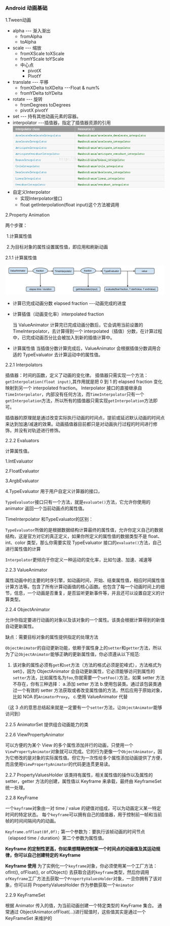 ### Android 动画基础

1.Tween动画  

* alpha --- 渐入渐出
  * fromAlpha
  * toAlpha
* scale --- 缩放
  * fromXScale toXScale
  * fromYScale toYScale
  * 中心点
    * pivotX
    * PivotY
* translate --- 平移
  * fromXDelta toXDelta     ---Float & num%
  * fromYDelta toYDelta
* rotate  --- 旋转
  * fromDegrees  toDegrees
  * pivotX pivotY
* set --- 持有其他动画元素的容器。
* interpolator ---插值器，指定了插值器资源的引用 
![image](https://github.com/amibition521/MarkDown-Practice/raw/master/interview/ic/interpolators.png)
* 自定义Interpolator
  * 实现Interpolator接口
  * float getInterpolation(float input)这个方法被调用

2.Property Animation

两个步骤：

​	1.计算属性值

​	2.为目标对象的属性设置属性值，即应用和刷新动画

2.1.1 计算属性值

![image](https://github.com/amibition521/MarkDown-Practice/raw/master/interview/ic/valuecaculate.png)

* 计算已完成动画分数 elapsed fraction ---动画完成的进度

* 计算插值（动画变化率）interpolated fraction

     当 ValueAnimator 计算完已完成动画分数后，它会调用当前设置的 TimeInterpolator，去计算得到一个 interpolated（插值）分数，在计算过程中，已完成动画百分比会被加入到新的插值计算中。  

* 计算属性值   当插值分数计算完成后，ValueAnimator 会根据插值分数调用合适的 TypeEvaluator 去计算运动中的属性值。

2.2.1  Interpolators

插值器：时间的函数，定义了动画的变化律。
插值器只需实现一个方法：`getInterpolation(float input)`,其作用就是把 0 到 1 的 elapsed fraction 变化映射到另一个 interpolated fraction。 Interpolator 接口的直接继承自`TimeInterpolator`，内部没有任何方法，而`TimeInterpolator`只有一个`getInterpolation`方法，所以所有的插值器只需实现`getInterpolation`方法即可。

插值器的原理就是通过改变实际执行动画的时间点，提前或延迟默认动画的时间点来达到加速/减速的效果。动画插值器目前都只是对动画执行过程的时间进行修饰，并没有对轨迹进行修饰。

2.2.2 Evaluators

计算属性值。

1.IntEvaluator

2.FloatEvaluator

3.ArgbEvaluator

4.TypeEvaluator   用于用户自定义计算器的接口，

`TypeEvaluator`接口只有一个方法，就是`evaluate()`方法，它允许你使用的 animator 返回一个当前动画点的属性值。

TimeInterpolator 和TypeEvaluator的区别：

`TypeEvaluator`所做的是根据数据结构计算最终的属性值，允许你定义自己的数据结构，这是官方对它的真正定义，如果你所定义的属性值的数据类型不是 float、int、color 类型，那么你需要实现 TypeEvaluator 接口的`evaluate()`方法，自己进行属性值的计算

`Interpolator`更倾向于你定义一种运动的变化率，比如匀速、加速、减速等

2.2.3 ValueAnimator

属性动画中的主要的时序引擎，如动画时间，开始、结束属性值，相应时间属性值计算方法等。包含了所有计算动画值的核心函数。也包含了每一个动画时间上的细节，信息，一个动画是否重复，是否监听更新事件等，并且还可以设置自定义的计算类型。

2.2.4 ObjectAnimator

允许你指定要进行动画的对象以及该对象的一个属性。该类会根据计算得到的新值自动更新属性。

缺点：需要目标对象的属性提供指定的处理方法   

`ObjectAnimator`的自动更新功能，依赖于属性身上的`setter`和`getter`方法，所以为了让`ObjectAnimator`能够正确的更新属性值，你必须遵从以下规范:

1. 该对象的属性必须有`get`和`set`方法（方法的格式必须是驼峰式），方法格式为 set()，因为 ObjectAnimator 会自动更新属性，它必须能够访问到属性的`setter`方法，比如属性名为`foo`,你就需要一个`setFoo()`方法，如果 setter 方法不存在，你有三种选择：
   a.添加 setter 方法
   b.使用包装类。通过该包装类通过一个有效的 setter 方法获取或者改变属性值的方法，然后应用于原始对象，比如 NOA 的`AnimatorProxy`。
   c.使用 ValueAnimator 代替

（这 3 点的意思总结起来就是一定要有一个`setter`方法，让`ObjectAnimator`能够访问到）

2.2.5 AnimatorSet    提供组合动画能力的类

2.2.6 ViewPropertyAnimator

可以方便的为某个 View 的多个属性添加并行的动画，只使用一个`ViewPropertyAnimator`对象就可以完成。它的行为更像一个`ObjectAnimator`，因为它修改的是对象的实际属性值。但它为一次性给多个属性添加动画提供了方便，而且使用`ViewPropertyAnimator`的代码更连贯更易读。

2.2.7 PropertyValuesHolder  该类持有属性，相关属性值的操作以及属性的 setter，getter 方法的创建，属性值以 Keyframe 来承载，最终由 KeyframeSet 统一处理。

2.2.8 KeyFrame 

一个`keyframe`对象由一对 time / value 的键值对组成，可以为动画定义某一特定时间的特定状态。
每个`keyframe`可以拥有自己的插值器，用于控制前一帧和当前帧的时间间隔间内的动画。

`Keyframe.ofFloat(0f,0f);` 第一个参数为：要执行该帧动画的时间节点（elapsed time / duration）第二个参数为属性值。

**Keyframe 的定制性更高，你如果想精确控制某一个时间点的动画值及其运动规律，你可以自己创建特定的 Keyframe**

**Keyframe 使用**
为了实例化一个`keyframe`对象，你必须使用某一个工厂方法：ofInt(), ofFloat(), or ofObject() 去获取合适的`keyframe`类型，然后你调用`ofKeyframe`工厂方法去获取一个`PropertyValuesHolder`对象，一旦你拥有了该对象，你可以将 PropertyValuesHolder 作为参数获取一个`Animator`

2.2.9 KeyFrameSet  

根据 Animator 传入的值，为当前动画创建一个特定类型的 KeyFrame 集合。
通常通过 ObjectAnimator.ofFloat(...)进行赋值时，这些值其实是通过一个 KeyFrameSet 来维护的
